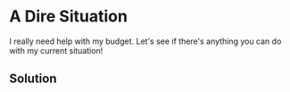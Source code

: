 # A Dire Situation

I really need help with my budget. 
Let's see if there's anything you can do with my current situation!

## Solution

